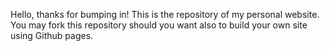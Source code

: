 Hello, thanks for bumping in! This is the repository of my personal website. You may fork this repository should you want also to build your own site using Github pages.
